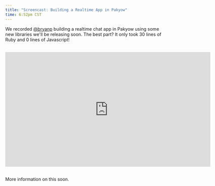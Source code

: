 ```yaml
---
title: "Screencast: Building a Realtime App in Pakyow"
time: 6:52pm CST
---
```


We recorded [@bryanp](http://twitter.com/bryanp) building a realtime chat app in Pakyow using some new libraries we'll be releasing soon. The best part? It only took 30 lines of Ruby and 0 lines of Javascript!

<br>

<iframe src="https://player.vimeo.com/video/122983514" width="650" height="365" frameborder="0" webkitallowfullscreen mozallowfullscreen allowfullscreen></iframe>

<br>
<br>

More information on this soon.
